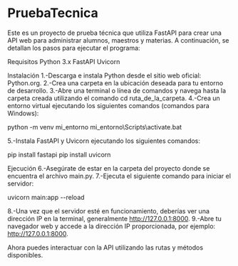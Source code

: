 # PruebaTecnica

Este es un proyecto de prueba técnica que utiliza FastAPI para crear una API web para administrar alumnos, maestros y materias. A continuación, se detallan los pasos para ejecutar el programa:

Requisitos
Python 3.x
FastAPI
Uvicorn

Instalación
1.-Descarga e instala Python desde el sitio web oficial: Python.org.
2.-Crea una carpeta en la ubicación deseada para tu entorno de desarrollo.
3.-Abre una terminal o línea de comandos y navega hasta la carpeta creada utilizando el comando cd ruta_de_la_carpeta.
4.-Crea un entorno virtual ejecutando los siguientes comandos (comandos para Windows):

  python -m venv mi_entorno
  mi_entorno\Scripts\activate.bat

5.-Instala FastAPI y Uvicorn ejecutando los siguientes comandos:

  pip install fastapi
  pip install uvicorn
  
Ejecución
6.-Asegúrate de estar en la carpeta del proyecto donde se encuentra el archivo main.py.
7.-Ejecuta el siguiente comando para iniciar el servidor:

uvicorn main:app --reload

8.-Una vez que el servidor esté en funcionamiento, deberías ver una dirección IP en la terminal, generalmente http://127.0.0.1:8000.
9.-Abre tu navegador web y accede a la dirección IP proporcionada, por ejemplo: http://127.0.0.1:8000.

Ahora puedes interactuar con la API utilizando las rutas y métodos disponibles.
